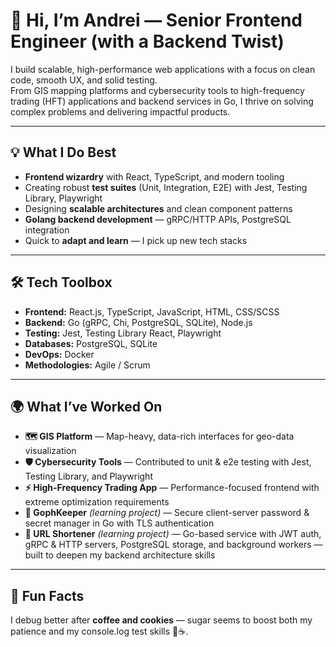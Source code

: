 # 🚀 Hi, I’m Andrei — Senior Frontend Engineer (with a Backend Twist)

I build scalable, high-performance web applications with a focus on clean code, smooth UX, and solid testing.  
From GIS mapping platforms and cybersecurity tools to high-frequency trading (HFT) applications and backend services in Go, I thrive on solving complex problems and delivering impactful products.

---

## 💡 What I Do Best
- **Frontend wizardry** with React, TypeScript, and modern tooling
- Creating robust **test suites** (Unit, Integration, E2E) with Jest, Testing Library, Playwright
- Designing **scalable architectures** and clean component patterns
- **Golang backend development** — gRPC/HTTP APIs, PostgreSQL integration
- Quick to **adapt and learn** — I pick up new tech stacks

---

## 🛠️ Tech Toolbox
- **Frontend:** React.js, TypeScript, JavaScript, HTML, CSS/SCSS
- **Backend:** Go (gRPC, Chi, PostgreSQL, SQLite), Node.js
- **Testing:** Jest, Testing Library React, Playwright
- **Databases:** PostgreSQL, SQLite
- **DevOps:** Docker
- **Methodologies:** Agile / Scrum

---

## 🌍 What I’ve Worked On
- **🗺️ GIS Platform** — Map-heavy, data-rich interfaces for geo-data visualization
- **🛡 Cybersecurity Tools** — Contributed to unit & e2e testing with Jest, Testing Library, and Playwright
- **⚡ High-Frequency Trading App** — Performance-focused frontend with extreme optimization requirements
- **🔑 GophKeeper** *(learning project)* — Secure client-server password & secret manager in Go with TLS authentication
- **🔗 URL Shortener** *(learning project)* — Go-based service with JWT auth, gRPC & HTTP servers, PostgreSQL storage, and background workers — built to deepen my backend architecture skills

---

## 🎯 Fun Facts
I debug better after **coffee and cookies** — sugar seems to boost both my patience and my console.log test skills 🍪☕.  
